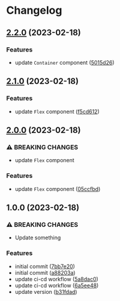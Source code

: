 # Changelog

## [2.2.0](https://github.com/pvduc-dev/plana-ui/compare/v2.1.0...v2.2.0) (2023-02-18)


### Features

* update `Container` component ([5015d26](https://github.com/pvduc-dev/plana-ui/commit/5015d26dda65384f117a5ce337b31012a795ed5a))

## [2.1.0](https://github.com/pvduc-dev/plana-ui/compare/v2.0.0...v2.1.0) (2023-02-18)


### Features

* update `Flex` component ([f5cd612](https://github.com/pvduc-dev/plana-ui/commit/f5cd612568ee43298ed98372bb466ccc84214cb7))

## [2.0.0](https://github.com/pvduc-dev/plana-ui/compare/v1.0.0...v2.0.0) (2023-02-18)


### ⚠ BREAKING CHANGES

* update `Flex` component

### Features

* update `Flex` component ([05ccfbd](https://github.com/pvduc-dev/plana-ui/commit/05ccfbd2406a9879d05b743c59ebea76a0e959c3))

## 1.0.0 (2023-02-18)


### ⚠ BREAKING CHANGES

* Update something

### Features

* initial commit ([7bb7e20](https://github.com/pvduc-dev/plana-ui/commit/7bb7e200ad9e22c46022daa570d0360e024c9717))
* initial commit ([a88203a](https://github.com/pvduc-dev/plana-ui/commit/a88203ae0985dd61d8138cfdad0d9e39b8a7d532))
* update ci-cd workflow ([5a8dac0](https://github.com/pvduc-dev/plana-ui/commit/5a8dac02fac86e18409ccdd9cf48e7ffae42f4c5))
* update ci-cd workflow ([6a5ee48](https://github.com/pvduc-dev/plana-ui/commit/6a5ee48569a5bdf25ad01f75b8034c240489b94a))
* update version ([b31fdad](https://github.com/pvduc-dev/plana-ui/commit/b31fdadc4737928b76b13c02d91c26c6e644e535))

